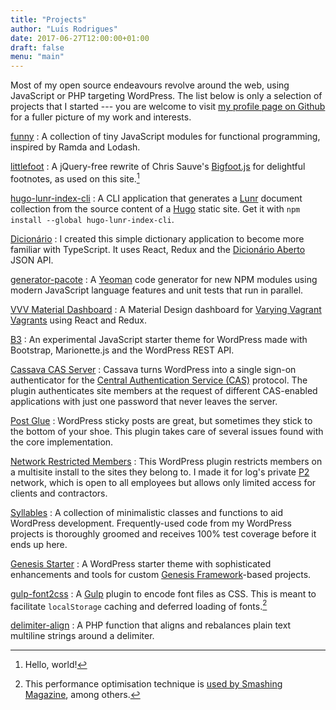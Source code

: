 ```yaml
---
title: "Projects"
author: "Luís Rodrigues"
date: 2017-06-27T12:00:00+01:00
draft: false
menu: "main"
---
```


Most of my open source endeavours revolve around the web, using JavaScript or PHP targeting WordPress. The list below is only a selection of projects that I started --- you are welcome to visit [my profile page on Github](https://github.com/goblindegook/) for a fuller picture of my work and interests.

[funny](https://github.com/goblindegook/funny)
: A collection of tiny JavaScript modules for functional programming, inspired by Ramda and Lodash.

[littlefoot](https://www.npmjs.com/package/littlefoot)
: A jQuery-free rewrite of Chris Sauve's [Bigfoot.js](http://www.bigfootjs.com) for delightful footnotes, as used on this site.[^littlefoot]

[hugo-lunr-index-cli](https://www.npmjs.com/package/hugo-lunr-index-cli)
: A CLI application that generates a [Lunr](https://lunrjs.com) document collection from the source content of a [Hugo](https://gohugo.io) static site. Get it with `npm install --global hugo-lunr-index-cli`.

[Dicionário](https://github.com/goblindegook/dictionary-react-redux-typescript)
: I created this simple dictionary application to become more familiar with TypeScript. It uses React, Redux and the [Dicionário Aberto](http://dicionario-aberto.net) JSON API.

[generator-pacote](https://www.npmjs.com/package/generator-pacote)
: A [Yeoman](http://yeoman.io/) code generator for new NPM modules using modern JavaScript language features and unit tests that run in parallel.

[VVV Material Dashboard](https://github.com/goblindegook/vvv-material-dashboard)
: A Material Design dashboard for [Varying Vagrant Vagrants](https://github.com/Varying-Vagrant-Vagrants/VVV) using React and Redux.

[B3](http://beebeebee.be)
: An experimental JavaScript starter theme for WordPress made with Bootstrap, Marionette.js and the WordPress REST API.

[Cassava CAS Server](https://wordpress.org/plugins/wp-cas-server/)
: Cassava turns WordPress into a single sign-on authenticator for the [Central Authentication Service (CAS)](https://www.apereo.org/projects/cas) protocol. The plugin authenticates site members at the request of different CAS-enabled applications with just one password that never leaves the server.

[Post Glue](https://wordpress.org/plugins/post-glue/)
: WordPress sticky posts are great, but sometimes they stick to the bottom of your shoe. This plugin takes care of several issues found with the core implementation.

[Network Restricted Members](https://wordpress.org/plugins/network-restricted-members/)
: This WordPress plugin restricts members on a multisite install to the sites they belong to. I made it for log's private [P2](http://p2theme.com) network, which is open to all employees but allows only limited access for clients and contractors.

[Syllables](https://packagist.org/packages/goblindegook/syllables)
: A collection of minimalistic classes and functions to aid WordPress development. Frequently-used code from my WordPress projects is thoroughly groomed and receives 100% test coverage before it ends up here.

[Genesis Starter](https://github.com/goblindegook/genesis-starter)
: A WordPress starter theme with sophisticated enhancements and tools for custom [Genesis Framework](http://www.studiopress.com)-based projects.

[gulp-font2css](https://www.npmjs.com/package/gulp-font2css)
: A [Gulp](http://gulpjs.com/) plugin to encode font files as CSS. This is meant to facilitate `localStorage` caching and deferred loading of fonts.[^localFont]

[delimiter-align](https://packagist.org/packages/goblindegook/delimiter-align)
: A PHP function that aligns and rebalances plain text multiline strings around a delimiter.

[^littlefoot]: Hello, world!
[^localFont]: This performance optimisation technique is [used by Smashing Magazine](https://gist.github.com/hdragomir/8f00ce2581795fd7b1b7), among others.
